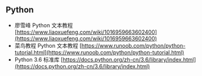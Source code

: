 ## Python
- 廖雪峰 Python 文本教程 [https://www.liaoxuefeng.com/wiki/1016959663602400](https://www.liaoxuefeng.com/wiki/1016959663602400)
- 菜鸟教程 Python 文本教程 [https://www.runoob.com/python/python-tutorial.html](https://www.runoob.com/python/python-tutorial.html)
- Python 3.6 标准库 [https://docs.python.org/zh-cn/3.6/library/index.html](https://docs.python.org/zh-cn/3.6/library/index.html)

